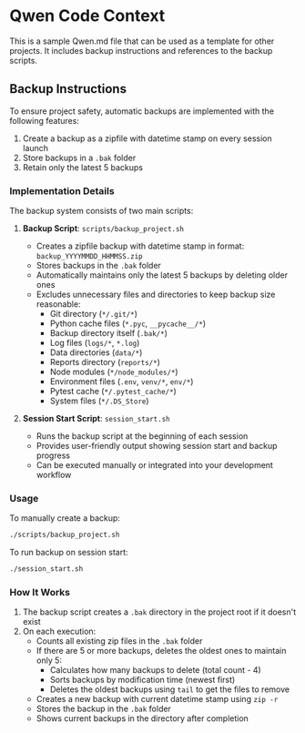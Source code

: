 # Qwen Code Context

This is a sample Qwen.md file that can be used as a template for other projects. It includes backup instructions and references to the backup scripts.

## Backup Instructions
To ensure project safety, automatic backups are implemented with the following features:
1. Create a backup as a zipfile with datetime stamp on every session launch
2. Store backups in a `.bak` folder
3. Retain only the latest 5 backups

### Implementation Details
The backup system consists of two main scripts:

1. **Backup Script**: `scripts/backup_project.sh`
   - Creates a zipfile backup with datetime stamp in format: `backup_YYYYMMDD_HHMMSS.zip`
   - Stores backups in the `.bak` folder
   - Automatically maintains only the latest 5 backups by deleting older ones
   - Excludes unnecessary files and directories to keep backup size reasonable:
     - Git directory (`*/.git/*`)
     - Python cache files (`*.pyc`, `__pycache__/*`)
     - Backup directory itself (`.bak/*`)
     - Log files (`logs/*`, `*.log`)
     - Data directories (`data/*`)
     - Reports directory (`reports/*`)
     - Node modules (`*/node_modules/*`)
     - Environment files (`.env`, `venv/*`, `env/*`)
     - Pytest cache (`*/.pytest_cache/*`)
     - System files (`*/.DS_Store`)

2. **Session Start Script**: `session_start.sh`
   - Runs the backup script at the beginning of each session
   - Provides user-friendly output showing session start and backup progress
   - Can be executed manually or integrated into your development workflow

### Usage
To manually create a backup:
```bash
./scripts/backup_project.sh
```

To run backup on session start:
```bash
./session_start.sh
```

### How It Works
1. The backup script creates a `.bak` directory in the project root if it doesn't exist
2. On each execution:
   - Counts all existing zip files in the `.bak` folder
   - If there are 5 or more backups, deletes the oldest ones to maintain only 5:
     - Calculates how many backups to delete (total count - 4)
     - Sorts backups by modification time (newest first)
     - Deletes the oldest backups using `tail` to get the files to remove
   - Creates a new backup with current datetime stamp using `zip -r`
   - Stores the backup in the `.bak` folder
   - Shows current backups in the directory after completion
